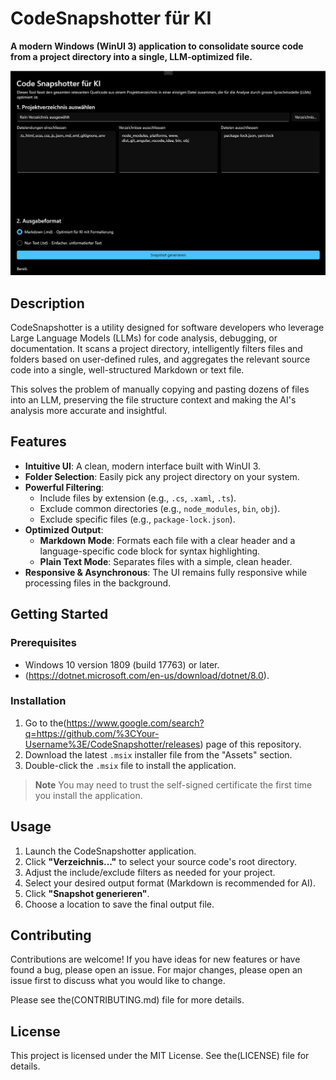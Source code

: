 # CodeSnapshotter für KI

**A modern Windows (WinUI 3) application to consolidate source code from a project directory into a single, LLM-optimized file.**

![assets/screenshot.png](Assets/screenshot.png)

## Description

CodeSnapshotter is a utility designed for software developers who leverage Large Language Models (LLMs) for code analysis, debugging, or documentation. It scans a project directory, intelligently filters files and folders based on user-defined rules, and aggregates the relevant source code into a single, well-structured Markdown or text file.

This solves the problem of manually copying and pasting dozens of files into an LLM, preserving the file structure context and making the AI's analysis more accurate and insightful.

## Features

-   **Intuitive UI**: A clean, modern interface built with WinUI 3.
-   **Folder Selection**: Easily pick any project directory on your system.
-   **Powerful Filtering**:
    -   Include files by extension (e.g., `.cs`, `.xaml`, `.ts`).
    -   Exclude common directories (e.g., `node_modules`, `bin`, `obj`).
    -   Exclude specific files (e.g., `package-lock.json`).
-   **Optimized Output**:
    -   **Markdown Mode**: Formats each file with a clear header and a language-specific code block for syntax highlighting.
    -   **Plain Text Mode**: Separates files with a simple, clean header.
-   **Responsive & Asynchronous**: The UI remains fully responsive while processing files in the background.

## Getting Started

### Prerequisites

-   Windows 10 version 1809 (build 17763) or later.
-  (https://dotnet.microsoft.com/en-us/download/dotnet/8.0).

### Installation

1.  Go to the(https://www.google.com/search?q=https://github.com/%3CYour-Username%3E/CodeSnapshotter/releases) page of this repository.
2.  Download the latest `.msix` installer file from the "Assets" section.
3.  Double-click the `.msix` file to install the application.

> **Note**
> You may need to trust the self-signed certificate the first time you install the application.

## Usage

1.  Launch the CodeSnapshotter application.
2.  Click **"Verzeichnis..."** to select your source code's root directory.
3.  Adjust the include/exclude filters as needed for your project.
4.  Select your desired output format (Markdown is recommended for AI).
5.  Click **"Snapshot generieren"**.
6.  Choose a location to save the final output file.

## Contributing

Contributions are welcome! If you have ideas for new features or have found a bug, please open an issue. For major changes, please open an issue first to discuss what you would like to change.

Please see the(CONTRIBUTING.md) file for more details.

## License

This project is licensed under the MIT License. See the(LICENSE) file for details.
